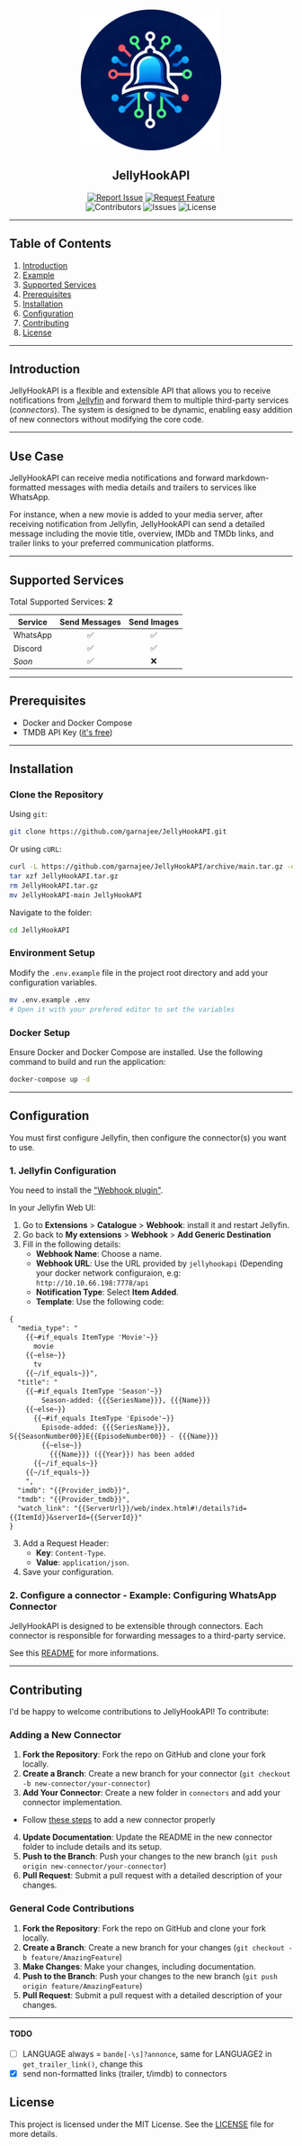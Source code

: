 <br/>
<p align="center">
  <img src="logo.png" alt="JellyHookAPI Logo" width="250px" height="250px"/>
  <h2 align="center">JellyHookAPI</h2>
</p>
<p align="center">
  <a href="https://github.com/garnajee/JellyHookAPI/issues/new?template=bug_report.md"><img src="https://img.shields.io/badge/report-issue-red" alt="Report Issue"></a> 
  <a href="https://github.com/garnajee/JellyHookAPI/issues/new?template=feature_request.md">
  <img src="https://img.shields.io/badge/request-feature-fuchsia" alt="Request Feature"></a>
  <br/>
  <img src="https://img.shields.io/github/contributors/garnajee/JellyHookAPI?color=dark-green" alt="Contributors">
  <img src="https://img.shields.io/github/issues/garnajee/JellyHookAPI" alt="Issues">
  <img src="https://img.shields.io/github/license/garnajee/JellyHookAPI?color=blue" alt="License">
</p>

---

## Table of Contents

1. [Introduction](#introduction)
2. [Example](#example)
3. [Supported Services](#supported-services)
4. [Prerequisites](#prerequisites)
5. [Installation](#installation)
6. [Configuration](#configuration)
7. [Contributing](#contributing)
8. [License](#license)

---

## Introduction

JellyHookAPI is a flexible and extensible API that allows you to receive notifications from [Jellyfin](https://github.com/jellyfin/jellyfin) and forward them to multiple third-party services (*connectors*). The system is designed to be dynamic, enabling easy addition of new connectors without modifying the core code.

---

## Use Case

JellyHookAPI can receive media notifications and forward markdown-formatted messages with media details and trailers to services like WhatsApp. 

For instance, when a new movie is added to your media server, after receiving notification from Jellyfin, JellyHookAPI can send a detailed message including the movie title, overview, IMDb and TMDb links, and trailer links to your preferred communication platforms.

---

## Supported Services

Total Supported Services: **2**

| Service  | Send Messages | Send Images |
|----------|:-------------:|:-----------:|
| WhatsApp | ✅            | ✅          |
| Discord  | ✅            | ✅          |
| *Soon*   | ✅            | ❌          |

---

## Prerequisites

- Docker and Docker Compose
- TMDB API Key ([it's free](https://www.themoviedb.org/signup))

---

## Installation

### Clone the Repository

Using `git`:

```sh
git clone https://github.com/garnajee/JellyHookAPI.git
```

Or using `cURL`:

```sh
curl -L https://github.com/garnajee/JellyHookAPI/archive/main.tar.gz -o JellyHookAPI.tar.gz
tar xzf JellyHookAPI.tar.gz
rm JellyHookAPI.tar.gz
mv JellyHookAPI-main JellyHookAPI
```

Navigate to the folder:

```sh
cd JellyHookAPI
```

### Environment Setup

Modify the `.env.example` file in the project root directory and add your configuration variables.

```sh
mv .env.example .env
# Open it with your prefered editor to set the variables
```

### Docker Setup

Ensure Docker and Docker Compose are installed. Use the following command to build and run the application:

```sh
docker-compose up -d
```

---

## Configuration

You must first configure Jellyfin, then configure the connector(s) you want to use.

### 1. Jellyfin Configuration

You need to install the ["Webhook plugin"](https://github.com/jellyfin/jellyfin-plugin-webhook).

In your Jellyfin Web UI:

1. Go to **Extensions** > **Catalogue** > **Webhook**: install it and restart Jellyfin.
2. Go back to **My extensions** > **Webhook** > **Add Generic Destination**
3. Fill in the following details:
   - **Webhook Name**: Choose a name.
   - **Webhook URL**: Use the URL provided by `jellyhookapi` (Depending your docker network configuraion, e.g: `http://10.10.66.198:7778/api`
   - **Notification Type**: Select **Item Added**.
   - **Template**: Use the following code:

```
{
  "media_type": "
    {{~#if_equals ItemType 'Movie'~}}
      movie
    {{~else~}}
      tv
    {{~/if_equals~}}",
  "title": "
    {{~#if_equals ItemType 'Season'~}}
        Season-added: {{{SeriesName}}}, {{{Name}}}
    {{~else~}}
      {{~#if_equals ItemType 'Episode'~}}
        Episode-added: {{{SeriesName}}}, S{{SeasonNumber00}}E{{EpisodeNumber00}} - {{{Name}}}
        {{~else~}}
          {{{Name}}} ({{Year}}) has been added
      {{~/if_equals~}}
    {{~/if_equals~}}
    ",
  "imdb": "{{Provider_imdb}}",
  "tmdb": "{{Provider_tmdb}}",
  "watch_link": "{{ServerUrl}}/web/index.html#!/details?id={{ItemId}}&serverId={{ServerId}}"
}
```

3. Add a Request Header:
   - **Key**: `Content-Type`.
   - **Value**: `application/json`.
4. Save your configuration.


### 2. Configure a connector - Example: Configuring WhatsApp Connector

JellyHookAPI is designed to be extensible through connectors. Each connector is responsible for forwarding messages to a third-party service.

See this [README](connectors/whatsapp/README.md) for more informations.

---

## Contributing

I'd be happy to welcome contributions to JellyHookAPI! To contribute:

### Adding a New Connector

1. **Fork the Repository**: Fork the repo on GitHub and clone your fork locally.
2. **Create a Branch**: Create a new branch for your connector (`git checkout -b new-connector/your-connector`)
3. **Add Your Connector**: Create a new folder in `connectors` and add your connector implementation.
  - Follow [these steps](connectors/README.md) to add a new connector properly
4. **Update Documentation**: Update the README in the new connector folder to include details and its setup.
5. **Push to the Branch**: Push your changes to the new branch (`git push origin new-connector/your-connector`)
6. **Pull Request**: Submit a pull request with a detailed description of your changes.

### General Code Contributions

1. **Fork the Repository**: Fork the repo on GitHub and clone your fork locally.
2. **Create a Branch**: Create a new branch for your changes (`git checkout -b feature/AmazingFeature`)
3. **Make Changes**: Make your changes, including documentation.
4. **Push to the Branch**: Push your changes to the new branch (`git push origin feature/AmazingFeature`)
5. **Pull Request**: Submit a pull request with a detailed description of your changes.

---

#### TODO

- [ ] LANGUAGE always = `bande[-\s]?annonce`, same for LANGUAGE2 in `get_trailer_link()`, change this
- [x] send non-formatted links (trailer, t/imdb) to connectors

## License

This project is licensed under the MIT License. See the [LICENSE](LICENSE) file for more details.


